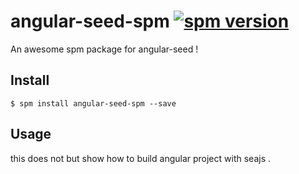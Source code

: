 # angular-seed-spm [![spm version](http://spmjs.io/badge/angular-seed-spm)](http://spmjs.io/package/angular-seed-spm)

An awesome spm package for angular-seed !

## Install

```
$ spm install angular-seed-spm --save
```

## Usage

this does not but show how to build angular project with seajs .